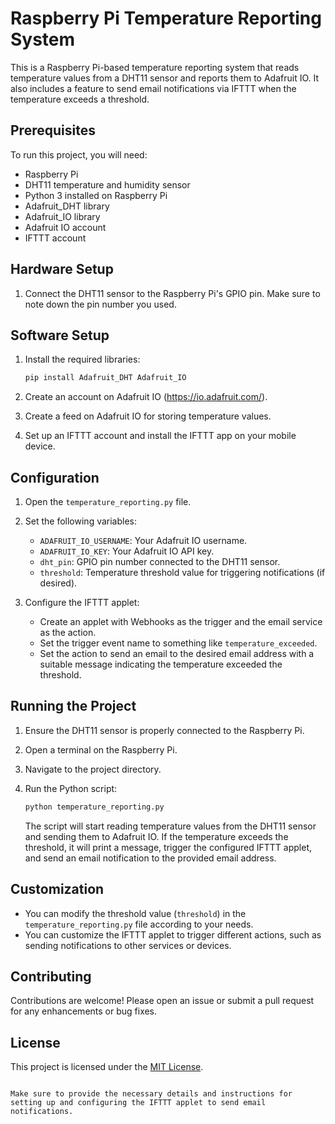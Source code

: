 # Raspberry Pi Temperature Reporting System

This is a Raspberry Pi-based temperature reporting system that reads temperature values from a DHT11 sensor and reports them to Adafruit IO. It also includes a feature to send email notifications via IFTTT when the temperature exceeds a threshold.

## Prerequisites

To run this project, you will need:

- Raspberry Pi
- DHT11 temperature and humidity sensor
- Python 3 installed on Raspberry Pi
- Adafruit_DHT library
- Adafruit_IO library
- Adafruit IO account
- IFTTT account

## Hardware Setup

1. Connect the DHT11 sensor to the Raspberry Pi's GPIO pin. Make sure to note down the pin number you used.

## Software Setup

1. Install the required libraries:

   ```bash
   pip install Adafruit_DHT Adafruit_IO
   ```

2. Create an account on Adafruit IO (https://io.adafruit.com/).

3. Create a feed on Adafruit IO for storing temperature values.

4. Set up an IFTTT account and install the IFTTT app on your mobile device.

## Configuration

1. Open the `temperature_reporting.py` file.

2. Set the following variables:
   - `ADAFRUIT_IO_USERNAME`: Your Adafruit IO username.
   - `ADAFRUIT_IO_KEY`: Your Adafruit IO API key.
   - `dht_pin`: GPIO pin number connected to the DHT11 sensor.
   - `threshold`: Temperature threshold value for triggering notifications (if desired).

3. Configure the IFTTT applet:
   - Create an applet with Webhooks as the trigger and the email service as the action.
   - Set the trigger event name to something like `temperature_exceeded`.
   - Set the action to send an email to the desired email address with a suitable message indicating the temperature exceeded the threshold.

## Running the Project

1. Ensure the DHT11 sensor is properly connected to the Raspberry Pi.

2. Open a terminal on the Raspberry Pi.

3. Navigate to the project directory.

4. Run the Python script:

   ```bash
   python temperature_reporting.py
   ```

   The script will start reading temperature values from the DHT11 sensor and sending them to Adafruit IO. If the temperature exceeds the threshold, it will print a message, trigger the configured IFTTT applet, and send an email notification to the provided email address.

## Customization

- You can modify the threshold value (`threshold`) in the `temperature_reporting.py` file according to your needs.
- You can customize the IFTTT applet to trigger different actions, such as sending notifications to other services or devices.

## Contributing

Contributions are welcome! Please open an issue or submit a pull request for any enhancements or bug fixes.

## License

This project is licensed under the [MIT License](LICENSE).
```

Make sure to provide the necessary details and instructions for setting up and configuring the IFTTT applet to send email notifications.

